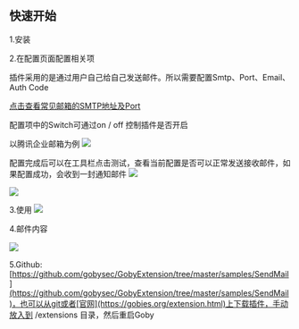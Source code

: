 ## 快速开始
1.安装

2.在配置页面配置相关项

插件采用的是通过用户自己给自己发送邮件。所以需要配置Smtp、Port、Email、Auth Code

[点击查看常见邮箱的SMTP地址及Port](https://blog.csdn.net/o_o814222198/article/details/100110288)

配置项中的Switch可通过on / off 控制插件是否开启

以腾讯企业邮箱为例
![](https://gobies.org//SendMail_1.jpg)

配置完成后可以在工具栏点击测试，查看当前配置是否可以正常发送接收邮件，如果配置成功，会收到一封通知邮件
![](https://gobies.org//SendMail_2.gif)

![](https://gobies.org//SendMail_3.jpg)

3.使用
![](https://gobies.org//SendMail_4.gif)

4.邮件内容

<img src="https://gobies.org//SendMail_5.jpg" style="margin:15px auto;display:block;" />

5.Github: [https://github.com/gobysec/GobyExtension/tree/master/samples/SendMail](https://github.com/gobysec/GobyExtension/tree/master/samples/SendMail)，也可以从git或者[官网](https://gobies.org/extension.html)上下载插件，手动放入到 /extensions 目录，然后重启Goby